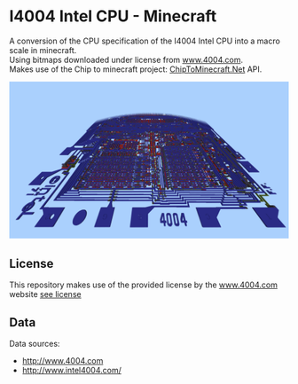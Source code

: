 # I4004 Intel CPU - Minecraft

A conversion of the CPU specification of the I4004 Intel CPU into a macro scale in minecraft.  
Using bitmaps downloaded under license from www.4004.com.  
Makes use of the Chip to minecraft project: [ChipToMinecraft.Net](https://github.com/DaanV2/ChipToMinecraft.Net) API.

![view](./assets/thumbnail.jpg)

## License
This repository makes use of the provided license by the www.4004.com website [see license](./data/license.txt)

## Data
Data sources: 
- http://www.4004.com
- http://www.intel4004.com/